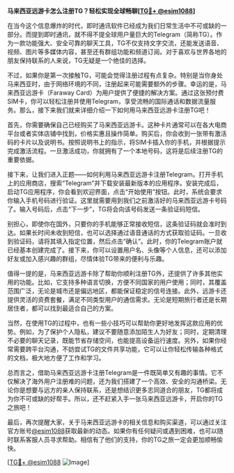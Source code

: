 **马来西亚远游卡怎么注册TG？轻松实现全球畅聊[[TG💪+ @esim1088](https://t.me/s/esim1088)]**

在当今这个信息爆炸的时代，即时通讯软件已经成为我们日常生活中不可或缺的一部分。而提到即时通讯，就不得不提全球用户量巨大的Telegram（简称TG）。作为一款功能强大、安全可靠的聊天工具，TG不仅支持文字交流，还能发送语音、视频、图片等多媒体内容，甚至还有群组功能和频道订阅。对于喜欢与世界各地的朋友保持联系的人来说，TG无疑是一个绝佳的选择。

不过，如果你是第一次接触TG，可能会觉得注册过程有点复杂。特别是当你身处马来西亚时，由于网络环境的不同，注册起来可能需要额外的步骤。幸运的是，马来西亚远游卡（Faraway Card）为用户提供了便捷的解决方案。通过这张预付费SIM卡，你可以轻松注册并使用Telegram，享受流畅的国际通话和数据流量服务。那么，接下来我们就来详细介绍一下如何用马来西亚远游卡注册TG吧！

首先，你需要确保自己已经购买了马来西亚远游卡。这种卡片通常可以在各大电商平台或者实体店铺中找到，价格实惠且操作简单。购买后，你会收到一张带有激活码的卡片以及说明书。按照说明书上的指示，将SIM卡插入你的手机，并根据提示完成激活流程。一旦激活成功，你就拥有了一个本地号码，这将是后续注册TG的重要依据。

接下来，让我们进入正题——如何利用马来西亚远游卡注册Telegram。打开手机上的应用商店，搜索“Telegram”并下载安装最新版本的应用程序。安装完成后，启动TG应用程序，你会看到欢迎界面，点击“开始使用”按钮。此时，系统会要求你输入手机号码进行验证。这里就需要用到我们之前激活好的马来西亚远游卡号码了。输入号码后，点击“下一步”，TG将会向该号码发送一条验证码短信。

别担心，即使你在国外，只要你的手机能够正常接收短信，这条验证码就会准时到达。如果长时间未收到短信，也可以选择通过语音通话的方式获取验证码。一旦收到验证码，请将其填入指定位置，然后点击“确认”。此时，你的Telegram账户就已经基本创建完成了。接下来，你可以设置用户名、头像等个人信息，还可以添加好友或加入感兴趣的群组，尽情体验TG带来的便利与乐趣。

值得一提的是，马来西亚远游卡除了帮助你顺利注册TG外，还提供了许多其他实用的功能。比如，它支持多种语言切换，方便不同国家的用户使用；同时，其覆盖范围广泛，无论是城市还是偏远地区，都能保证稳定的信号连接。此外，远游卡还提供灵活的资费套餐，满足不同类型用户的通信需求。无论是短期旅行者还是长期居住者，都可以找到最适合自己的方案。

当然，在使用TG的过程中，也有一些小技巧可以帮助你更好地发挥这款应用的优势。例如，为了保护个人隐私，建议不要随意添加陌生人为好友；同时，定期清理不必要的聊天记录，既能节省存储空间，也能提高设备运行速度。另外，如果你经常需要跨平台沟通，不妨尝试TG的文件共享功能，它可以让你轻松传输各种格式的文档，极大地方便了工作和学习。

总而言之，借助马来西亚远游卡注册Telegram是一件既简单又有趣的事情。它不仅解决了海外用户注册难的问题，还为我们搭建了一个高效、安全的沟通桥梁。无论你是想要与远方的亲人保持联系，还是想结识更多志同道合的朋友，TG都将成为你不可或缺的好帮手。所以，还不赶紧入手一张马来西亚远游卡，开启你的TG之旅吧！

最后，再次提醒大家，关于马来西亚远游卡的相关信息和购买渠道，可以通过关注官方账号[@esim1088](https://t.me/s/esim1088)获取最新的动态。如果你有任何疑问或遇到困难，也可以随时联系客服人员寻求帮助。相信有了他们的支持，你的TG之旅一定会更加顺畅愉快。

[[TG💪+ @esim1088](https://t.me/s/esim1088) ![Image](https://i.postimg.cc/4NQfJmqS/Snipaste-2025-05-13-00-14-12.png)]